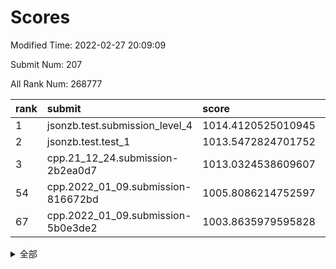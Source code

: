 # Scores

Modified Time: 2022-02-27 20:09:09

Submit Num: 207

All Rank Num: 268777

| rank |               submit               |       score        |       sigma        | pk_num |
| :--- | :--------------------------------- | :----------------- | :----------------- | :----- |
| 1    | jsonzb.test.submission_level_4     | 1014.4120525010945 | 0.8404323262547048 | 5190   |
| 2    | jsonzb.test.test_1                 | 1013.5472824701752 | 0.829274525061499  | 5196   |
| 3    | cpp.21_12_24.submission-2b2ea0d7   | 1013.0324538609607 | 0.8047026359233339 | 5193   |
| 54   | cpp.2022_01_09.submission-816672bd | 1005.8086214752597 | 0.715807468798875  | 5194   |
| 67   | cpp.2022_01_09.submission-5b0e3de2 | 1003.8635979595828 | 0.7214690225094906 | 5192   |


<details>
<summary>全部</summary>

| rank |                 submit                 |       score        |       sigma        | pk_num |
| :--- | :------------------------------------- | :----------------- | :----------------- | :----- |
| 1    | jsonzb.test.submission_level_4         | 1014.4120525010945 | 0.8404323262547048 | 5190   |
| 2    | jsonzb.test.test_1                     | 1013.5472824701752 | 0.829274525061499  | 5196   |
| 3    | cpp.21_12_24.submission-2b2ea0d7       | 1013.0324538609607 | 0.8047026359233339 | 5193   |
| 4    | gobigger.level_3.submission_level_3_38 | 1012.1344533679406 | 0.7751225414883477 | 5194   |
| 5    | gobigger.level_3.submission_level_3_42 | 1010.9055064817711 | 0.733270123993564  | 5193   |
| 6    | gobigger.level_3.submission_level_3_19 | 1010.9016737974425 | 0.766527838794383  | 5194   |
| 7    | gobigger.level_3.submission_level_3_3  | 1010.8052889450873 | 0.7742560689844601 | 5192   |
| 8    | gobigger.level_3.submission_level_3_22 | 1010.7422196359486 | 0.76640138834326   | 5193   |
| 9    | gobigger.level_3.submission_level_3_34 | 1010.7382090001323 | 0.7349161715229484 | 5192   |
| 10   | gobigger.level_3.submission_level_3_7  | 1010.7290867761903 | 0.7423766929773012 | 5194   |
| 11   | gobigger.level_3.submission_level_3_18 | 1010.6714962674265 | 0.7758703647201901 | 5194   |
| 12   | gobigger.level_3.submission_level_3_40 | 1010.6681169165898 | 0.7627119165700103 | 5193   |
| 13   | gobigger.level_3.submission_level_3_10 | 1010.6539785545363 | 0.7456997150427127 | 5190   |
| 14   | gobigger.level_3.submission_level_3_31 | 1010.4613881690199 | 0.7509571262554093 | 5195   |
| 15   | gobigger.level_3.submission_level_3_5  | 1010.4142308105263 | 0.7938503159551575 | 5192   |
| 16   | gobigger.level_3.submission_level_3_12 | 1010.4103251689775 | 0.7517807527212543 | 5195   |
| 17   | gobigger.level_3.submission_level_3_44 | 1010.3307794899443 | 0.7806637390706204 | 5201   |
| 18   | gobigger.level_3.submission_level_3_28 | 1010.3247779185289 | 0.7904126346545567 | 5193   |
| 19   | gobigger.level_3.submission_level_3_41 | 1010.2899935761506 | 0.7562799973181245 | 5193   |
| 20   | gobigger.level_3.submission_level_3_25 | 1010.2022724125837 | 0.7729422397516708 | 5193   |
| 21   | gobigger.level_3.submission_level_3_27 | 1010.1553487331576 | 0.759843915940115  | 5192   |
| 22   | gobigger.level_3.submission_level_3_39 | 1010.1501231070375 | 0.7736488208847798 | 5193   |
| 23   | gobigger.level_3.submission_level_3_15 | 1010.0770524382052 | 0.754525690594373  | 5198   |
| 24   | gobigger.level_3.submission_level_3_48 | 1010.0684226870574 | 0.7504466486623599 | 5196   |
| 25   | gobigger.level_3.submission_level_3_37 | 1010.0405023512618 | 0.7377306448314174 | 5194   |
| 26   | gobigger.level_3.submission_level_3_46 | 1009.9994682722623 | 0.7573234036057137 | 5189   |
| 27   | gobigger.level_3.submission_level_3_36 | 1009.992566002933  | 0.7552911798838162 | 5191   |
| 28   | gobigger.level_3.submission_level_3_21 | 1009.8938942598097 | 0.7614696989212735 | 5191   |
| 29   | gobigger.level_3.submission_level_3_47 | 1009.8589181770473 | 0.7499178041967374 | 5192   |
| 30   | gobigger.level_3.submission_level_3_9  | 1009.806381237988  | 0.7391870202702294 | 5195   |
| 31   | gobigger.level_3.submission_level_3_24 | 1009.7204996761003 | 0.7562159352131984 | 5196   |
| 32   | gobigger.level_3.submission_level_3_45 | 1009.7194256184152 | 0.7412419127323039 | 5192   |
| 33   | gobigger.level_3.submission_level_3_1  | 1009.7114822732431 | 0.7737315797790976 | 5194   |
| 34   | gobigger.level_3.submission_level_3_35 | 1009.7065754970776 | 0.7518343618100565 | 5194   |
| 35   | gobigger.level_3.submission_level_3_32 | 1009.6979314898742 | 0.7613457596064582 | 5194   |
| 36   | gobigger.level_3.submission_level_3_4  | 1009.5880289362113 | 0.760242621409261  | 5188   |
| 37   | gobigger.level_3.submission_level_3_17 | 1009.5655203659435 | 0.7602400221135043 | 5198   |
| 38   | gobigger.level_3.submission_level_3_26 | 1009.5016202048004 | 0.7621029085963793 | 5197   |
| 39   | gobigger.level_3.submission_level_3_23 | 1009.4767631937538 | 0.7478659037257042 | 5192   |
| 40   | gobigger.level_3.submission_level_3_2  | 1009.4206898579685 | 0.7323824156435964 | 5194   |
| 41   | gobigger.level_3.submission_level_3_14 | 1009.3964950699556 | 0.73618270991343   | 5195   |
| 42   | gobigger.level_3.submission_level_3_6  | 1009.3562275333657 | 0.7660242444443316 | 5198   |
| 43   | gobigger.level_3.submission_level_3_30 | 1009.2793445635608 | 0.746599143492965  | 5192   |
| 44   | gobigger.level_3.submission_level_3_8  | 1009.2089867381143 | 0.7736904359235955 | 5193   |
| 45   | gobigger.level_3.submission_level_3_16 | 1009.1706796150536 | 0.7620489368511308 | 5190   |
| 46   | gobigger.level_3.submission_level_3_13 | 1009.1266613987997 | 0.753731182736812  | 5194   |
| 47   | gobigger.level_3.submission_level_3_20 | 1009.1115597445488 | 0.7511817259811763 | 5194   |
| 48   | gobigger.level_3.submission_level_3_33 | 1009.0808475889683 | 0.7557765755079601 | 5195   |
| 49   | gobigger.level_3.submission_level_3_0  | 1009.000738926654  | 0.7517454441344606 | 5190   |
| 50   | gobigger.level_3.submission_level_3_43 | 1008.9921353834287 | 0.7333342111689913 | 5193   |
| 51   | gobigger.level_3.submission_level_3_29 | 1008.8546852371653 | 0.7541392675802577 | 5191   |
| 52   | gobigger.level_3.submission_level_3_11 | 1008.813413946285  | 0.7307196364875359 | 5201   |
| 53   | gobigger.level_3.submission_level_3_49 | 1008.6121122824495 | 0.7311597198799349 | 5195   |
| 54   | cpp.2022_01_09.submission-816672bd     | 1005.8086214752597 | 0.715807468798875  | 5194   |
| 55   | gobigger.level_1.submission_level_1_49 | 1004.5008097036427 | 0.7236612139178641 | 5195   |
| 56   | gobigger.level_1.submission_level_1_42 | 1004.4941044004489 | 0.728600986941286  | 5190   |
| 57   | gobigger.level_1.submission_level_1_15 | 1004.388950350777  | 0.7240229492728407 | 5196   |
| 58   | gobigger.level_1.submission_level_1_11 | 1004.3679404254154 | 0.7145172720466778 | 5191   |
| 59   | gobigger.level_1.submission_level_1_38 | 1004.36767278008   | 0.7238656685989489 | 5194   |
| 60   | gobigger.level_1.submission_level_1_32 | 1004.3145571157507 | 0.7287696013460196 | 5190   |
| 61   | gobigger.level_1.submission_level_1_1  | 1004.277634904604  | 0.7211259348757323 | 5195   |
| 62   | gobigger.level_1.submission_level_1_19 | 1004.2350727847729 | 0.7163743069260545 | 5192   |
| 63   | gobigger.level_1.submission_level_1_17 | 1004.1346961582235 | 0.7195227474088374 | 5196   |
| 64   | gobigger.level_1.submission_level_1_7  | 1004.0436119188108 | 0.721500561829231  | 5195   |
| 65   | gobigger.level_1.submission_level_1_47 | 1003.9547381556382 | 0.7158607861226824 | 5193   |
| 66   | gobigger.level_1.submission_level_1_39 | 1003.9238824501873 | 0.7280874070086609 | 5195   |
| 67   | cpp.2022_01_09.submission-5b0e3de2     | 1003.8635979595828 | 0.7214690225094906 | 5192   |
| 68   | gobigger.level_1.submission_level_1_9  | 1003.8565281073538 | 0.7297302245555168 | 5193   |
| 69   | gobigger.level_1.submission_level_1_8  | 1003.8157445430286 | 0.7153238509414501 | 5193   |
| 70   | gobigger.level_1.submission_level_1_14 | 1003.6973773768563 | 0.726097528580003  | 5197   |
| 71   | gobigger.level_1.submission_level_1_37 | 1003.6832861816273 | 0.7120220499788786 | 5195   |
| 72   | gobigger.level_1.submission_level_1_2  | 1003.6772340165351 | 0.7276001645656344 | 5194   |
| 73   | gobigger.level_1.submission_level_1_40 | 1003.6324135918042 | 0.7154898421364679 | 5194   |
| 74   | gobigger.level_1.submission_level_1_24 | 1003.6210424281826 | 0.710472313198727  | 5196   |
| 75   | gobigger.level_1.submission_level_1_41 | 1003.5265353765502 | 0.7168822804422086 | 5197   |
| 76   | gobigger.level_1.submission_level_1_10 | 1003.5249654879218 | 0.7262167579797374 | 5193   |
| 77   | gobigger.level_1.submission_level_1_0  | 1003.4912895783439 | 0.716546919433945  | 5195   |
| 78   | gobigger.level_1.submission_level_1_30 | 1003.4278062655635 | 0.7190104744159005 | 5194   |
| 79   | gobigger.level_1.submission_level_1_26 | 1003.3798266677896 | 0.706008185190818  | 5191   |
| 80   | gobigger.level_1.submission_level_1_28 | 1003.3504244437054 | 0.7030411875629672 | 5195   |
| 81   | gobigger.level_1.submission_level_1_34 | 1003.3282184177497 | 0.7207603924239433 | 5195   |
| 82   | gobigger.level_1.submission_level_1_25 | 1003.2517216848046 | 0.7093885248644578 | 5194   |
| 83   | gobigger.level_1.submission_level_1_27 | 1003.243643274539  | 0.7264451615892075 | 5195   |
| 84   | gobigger.level_1.submission_level_1_36 | 1003.2235456868979 | 0.7235889483312444 | 5193   |
| 85   | gobigger.level_1.submission_level_1_43 | 1003.1214727431566 | 0.7235969511291986 | 5198   |
| 86   | gobigger.level_1.submission_level_1_33 | 1003.0686589936589 | 0.7121670191108783 | 5197   |
| 87   | gobigger.level_1.submission_level_1_13 | 1002.9843614770691 | 0.720803395701609  | 5198   |
| 88   | gobigger.level_1.submission_level_1_4  | 1002.9428790073616 | 0.7045999570064118 | 5197   |
| 89   | gobigger.level_1.submission_level_1_46 | 1002.9194827828265 | 0.7094221608505173 | 5197   |
| 90   | gobigger.level_1.submission_level_1_16 | 1002.8254716781067 | 0.7165986464062308 | 5194   |
| 91   | gobigger.level_1.submission_level_1_31 | 1002.794508301337  | 0.7106320954910993 | 5195   |
| 92   | gobigger.level_1.submission_level_1_12 | 1002.7590656071526 | 0.7107573289750262 | 5194   |
| 93   | gobigger.level_1.submission_level_1_3  | 1002.6764309772697 | 0.7111688363758581 | 5196   |
| 94   | gobigger.level_1.submission_level_1_21 | 1002.6651277716664 | 0.7195686231196098 | 5193   |
| 95   | gobigger.level_1.submission_level_1_23 | 1002.6464295934418 | 0.7156526465656612 | 5195   |
| 96   | gobigger.level_1.submission_level_1_48 | 1002.6409093457758 | 0.7079650968107656 | 5194   |
| 97   | gobigger.level_1.submission_level_1_45 | 1002.5675400079317 | 0.71733315335454   | 5198   |
| 98   | gobigger.level_1.submission_level_1_20 | 1002.5645788038336 | 0.709689652124563  | 5201   |
| 99   | gobigger.level_1.submission_level_1_18 | 1002.5265822209973 | 0.7131866126615193 | 5197   |
| 100  | gobigger.level_1.submission_level_1_35 | 1002.5233385736701 | 0.7276758151128457 | 5193   |
| 101  | gobigger.level_1.submission_level_1_44 | 1002.4533736522935 | 0.7151711736912506 | 5189   |
| 102  | gobigger.level_1.submission_level_1_5  | 1002.4402523686038 | 0.7072750689711476 | 5193   |
| 103  | gobigger.level_1.submission_level_1_22 | 1002.4253635310789 | 0.710622336070535  | 5195   |
| 104  | gobigger.level_1.submission_level_1_6  | 1002.3593988427069 | 0.712378033425197  | 5195   |
| 105  | gobigger.level_1.submission_level_1_29 | 1002.3522235458423 | 0.7096074703164207 | 5192   |
| 106  | gobigger.random.submission_random_5    | 997.4807832614515  | 0.7101824336600926 | 5196   |
| 107  | gobigger.random.submission_random_19   | 997.4064426284004  | 0.7056467748888223 | 5195   |
| 108  | gobigger.random.submission_random_30   | 997.2149598229721  | 0.7047506531275577 | 5188   |
| 109  | gobigger.random.submission_random_12   | 996.9397346637338  | 0.7131279061206371 | 5193   |
| 110  | gobigger.random.submission_random_36   | 996.7487949129644  | 0.7079770912128953 | 5193   |
| 111  | gobigger.random.submission_random_46   | 996.7013540931291  | 0.7118494737168907 | 5191   |
| 112  | gobigger.random.submission_random_20   | 996.5740317600134  | 0.7116797523216452 | 5195   |
| 113  | gobigger.random.submission_random_38   | 996.5524630323919  | 0.6942042947677647 | 5197   |
| 114  | gobigger.random.submission_random_4    | 996.4974679687815  | 0.7103045797296568 | 5191   |
| 115  | gobigger.random.submission_random_34   | 996.487368334176   | 0.7132052359467538 | 5192   |
| 116  | gobigger.random.submission_random_27   | 996.4790040438244  | 0.7079211146832586 | 5191   |
| 117  | gobigger.random.submission_random_18   | 996.4582071732581  | 0.7141110722003012 | 5199   |
| 118  | gobigger.random.submission_random_1    | 996.4470138576224  | 0.7048159423346438 | 5195   |
| 119  | gobigger.random.submission_random_48   | 996.4455928971312  | 0.7126636474514716 | 5195   |
| 120  | gobigger.random.submission_random_28   | 996.4265941728775  | 0.6995866970428276 | 5198   |
| 121  | gobigger.random.submission_random_43   | 996.3798231197118  | 0.6995508449985499 | 5196   |
| 122  | gobigger.random.submission_random_10   | 996.3775547271609  | 0.7065768666929947 | 5195   |
| 123  | gobigger.random.submission_random_35   | 996.2402029757975  | 0.7274550957748986 | 5192   |
| 124  | gobigger.random.submission_random_3    | 996.1734477214327  | 0.7095733618064035 | 5191   |
| 125  | gobigger.random.submission_random_41   | 996.1662932154667  | 0.7107469138831173 | 5190   |
| 126  | gobigger.random.submission_random_23   | 996.1325779036781  | 0.7209407346575032 | 5187   |
| 127  | gobigger.random.submission_random_42   | 996.1145519993307  | 0.7184496928803003 | 5195   |
| 128  | gobigger.random.submission_random_33   | 996.0818107839905  | 0.692846763566007  | 5196   |
| 129  | gobigger.random.submission_random_2    | 996.0750162820725  | 0.7139565149262024 | 5198   |
| 130  | gobigger.random.submission_random_39   | 996.069124902186   | 0.7129423048013426 | 5191   |
| 131  | gobigger.random.submission_random_17   | 996.0181450848255  | 0.7212398880057217 | 5200   |
| 132  | gobigger.random.submission_random_11   | 996.0163662852252  | 0.7034099930520644 | 5191   |
| 133  | gobigger.random.submission_random_45   | 995.9891602952285  | 0.7020297103857069 | 5190   |
| 134  | gobigger.random.submission_random_32   | 995.9654876633606  | 0.716426372104411  | 5195   |
| 135  | gobigger.random.submission_random_9    | 995.9552550435841  | 0.7176084613886682 | 5193   |
| 136  | gobigger.random.submission_random_47   | 995.939464763987   | 0.7032562022330429 | 5199   |
| 137  | gobigger.random.submission_random_29   | 995.8598717845794  | 0.7141550307070779 | 5194   |
| 138  | gobigger.random.submission_random_15   | 995.8197399742122  | 0.7177686255403617 | 5193   |
| 139  | gobigger.random.submission_random_16   | 995.8004854918352  | 0.7070225983889833 | 5198   |
| 140  | gobigger.random.submission_random_44   | 995.5903744859002  | 0.7162243931802242 | 5196   |
| 141  | gobigger.random.submission_random_24   | 995.5454562344277  | 0.7225429514110517 | 5199   |
| 142  | gobigger.random.submission_random_49   | 995.4917339199833  | 0.7132165760054989 | 5195   |
| 143  | gobigger.random.submission_random_8    | 995.4306729668353  | 0.7194689172236857 | 5193   |
| 144  | gobigger.random.submission_random_0    | 995.4048293630235  | 0.7014754485887923 | 5188   |
| 145  | gobigger.random.submission_random_37   | 995.3437472763447  | 0.7038040015746123 | 5194   |
| 146  | gobigger.random.submission_random_7    | 995.3157051756559  | 0.7069340493322553 | 5189   |
| 147  | gobigger.random.submission_random_21   | 995.3008489612589  | 0.7101254584333171 | 5196   |
| 148  | gobigger.random.submission_random_14   | 995.1839199461524  | 0.7233331390390905 | 5191   |
| 149  | gobigger.random.submission_random_6    | 995.1611465778395  | 0.7295579288646373 | 5193   |
| 150  | gobigger.random.submission_random_22   | 995.1164514860908  | 0.7072573529315302 | 5192   |
| 151  | gobigger.random.submission_random_13   | 994.9247102468254  | 0.7304965489496287 | 5194   |
| 152  | gobigger.random.submission_random_26   | 994.7617150303962  | 0.7179811765297396 | 5195   |
| 153  | gobigger.random.submission_random_40   | 994.7088477514246  | 0.7277009508207254 | 5199   |
| 154  | gobigger.random.submission_random_31   | 994.2000518746016  | 0.7212327701596625 | 5193   |
| 155  | gobigger.random.submission_random_25   | 994.195184916368   | 0.7220761695904921 | 5191   |
| 156  | gobigger.level_2.submission_level_2_29 | 993.7953141666015  | 0.731821923052995  | 5192   |
| 157  | gobigger.level_2.submission_level_2_4  | 993.7935488431224  | 0.7339102243802158 | 5189   |
| 158  | gobigger.level_2.submission_level_2_38 | 993.6076798634035  | 0.7438281121273331 | 5188   |
| 159  | gobigger.level_2.submission_level_2_13 | 993.6074129708481  | 0.7450379988142133 | 5193   |
| 160  | gobigger.level_2.submission_level_2_39 | 993.6051186172799  | 0.7398263503432689 | 5194   |
| 161  | gobigger.level_2.submission_level_2_23 | 993.3950207938615  | 0.7364546929051417 | 5195   |
| 162  | gobigger.level_2.submission_level_2_48 | 993.2969712407773  | 0.7465328430556657 | 5194   |
| 163  | gobigger.level_2.submission_level_2_34 | 993.1889960662866  | 0.7465014873984189 | 5190   |
| 164  | gobigger.level_2.submission_level_2_37 | 993.1780852112287  | 0.7295118452650436 | 5196   |
| 165  | gobigger.level_2.submission_level_2_15 | 993.1749947505986  | 0.7645220086186345 | 5198   |
| 166  | gobigger.level_2.submission_level_2_19 | 993.1674709464625  | 0.7557501849523472 | 5193   |
| 167  | gobigger.level_2.submission_level_2_33 | 993.1259335809987  | 0.7495188096506227 | 5190   |
| 168  | gobigger.level_2.submission_level_2_46 | 992.7764385113326  | 0.7281297284869604 | 5189   |
| 169  | gobigger.level_2.submission_level_2_25 | 992.7661989286358  | 0.7426233648782651 | 5196   |
| 170  | gobigger.level_2.submission_level_2_11 | 992.699859201349   | 0.7339400904698782 | 5189   |
| 171  | gobigger.level_2.submission_level_2_30 | 992.620159392634   | 0.7343381117558881 | 5191   |
| 172  | gobigger.level_2.submission_level_2_12 | 992.6012613114375  | 0.7448529553556343 | 5196   |
| 173  | gobigger.level_2.submission_level_2_27 | 992.5976798035729  | 0.7384515590820304 | 5195   |
| 174  | gobigger.level_2.submission_level_2_28 | 992.5866989182136  | 0.7458729631597225 | 5195   |
| 175  | gobigger.level_2.submission_level_2_17 | 992.5061252921679  | 0.7485692939465387 | 5200   |
| 176  | gobigger.level_2.submission_level_2_22 | 992.3076140705648  | 0.7275334858232148 | 5191   |
| 177  | gobigger.level_2.submission_level_2_43 | 992.2754715368109  | 0.7344862520898026 | 5188   |
| 178  | gobigger.level_2.submission_level_2_24 | 992.1861708770809  | 0.7463772273405387 | 5192   |
| 179  | gobigger.level_2.submission_level_2_5  | 992.0094763338409  | 0.7686565060145898 | 5195   |
| 180  | gobigger.level_2.submission_level_2_40 | 992.0090791901782  | 0.7385509353227848 | 5192   |
| 181  | gobigger.level_2.submission_level_2_44 | 991.9779954644489  | 0.7505672156013558 | 5197   |
| 182  | gobigger.level_2.submission_level_2_49 | 991.8981521705531  | 0.7311305264729612 | 5193   |
| 183  | gobigger.level_2.submission_level_2_42 | 991.8356928874209  | 0.7449241957442144 | 5195   |
| 184  | gobigger.level_2.submission_level_2_18 | 991.754242268232   | 0.7749259550460277 | 5194   |
| 185  | gobigger.level_2.submission_level_2_16 | 991.7535124685027  | 0.7774251882232092 | 5197   |
| 186  | gobigger.level_2.submission_level_2_26 | 991.6750746946179  | 0.7317732279549776 | 5196   |
| 187  | gobigger.level_2.submission_level_2_35 | 991.5893508358569  | 0.7557936338355482 | 5195   |
| 188  | gobigger.level_2.submission_level_2_45 | 991.5563552248017  | 0.7412989536614062 | 5193   |
| 189  | gobigger.level_2.submission_level_2_1  | 991.5355705150881  | 0.7463812688439497 | 5190   |
| 190  | gobigger.level_2.submission_level_2_36 | 991.5289386412672  | 0.7663790225317679 | 5195   |
| 191  | gobigger.level_2.submission_level_2_2  | 991.4541888356183  | 0.7645589726200367 | 5189   |
| 192  | gobigger.level_2.submission_level_2_9  | 991.4235110592507  | 0.7462452837409954 | 5195   |
| 193  | gobigger.level_2.submission_level_2_32 | 991.412450482292   | 0.7307562023928242 | 5192   |
| 194  | gobigger.level_2.submission_level_2_41 | 991.2729161805671  | 0.751551510960451  | 5194   |
| 195  | gobigger.level_2.submission_level_2_31 | 991.1923408604888  | 0.7767986248402008 | 5189   |
| 196  | gobigger.level_2.submission_level_2_21 | 991.0662439068556  | 0.7390853039292492 | 5196   |
| 197  | gobigger.level_2.submission_level_2_14 | 991.0017093847301  | 0.7572480015014336 | 5188   |
| 198  | gobigger.level_2.submission_level_2_0  | 990.9221465016304  | 0.7618742787254441 | 5196   |
| 199  | gobigger.level_2.submission_level_2_6  | 990.8661403397654  | 0.7552967187225449 | 5192   |
| 200  | gobigger.level_2.submission_level_2_10 | 990.7902509523086  | 0.7658486997864156 | 5190   |
| 201  | gobigger.level_2.submission_level_2_20 | 990.6192444021029  | 0.7528446589167136 | 5191   |
| 202  | gobigger.level_2.submission_level_2_47 | 990.3810971584563  | 0.7538806616947258 | 5198   |
| 203  | gobigger.level_2.submission_level_2_8  | 990.3492783759845  | 0.7691294008961351 | 5193   |
| 204  | gobigger.level_2.submission_level_2_3  | 989.9606443160649  | 0.7696812304570635 | 5195   |
| 205  | gobigger.level_2.submission_level_2_7  | 989.7002666563576  | 0.7686623107762206 | 5197   |
| 206  | gobigger.none.submission_none_0        | 977.7003099343964  | 1.306748826813687  | 5192   |
| 207  | gobigger.none.submission_none_1        | 975.2079074783545  | 1.5017079572094902 | 5193   |

</details>